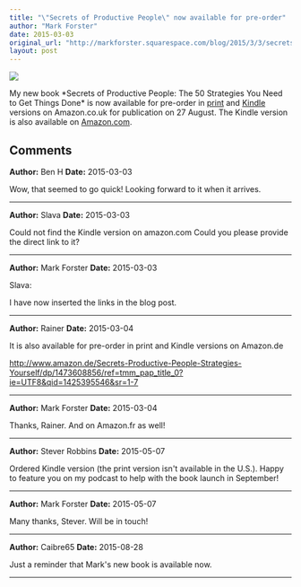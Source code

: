 ```yaml
---
title: "\"Secrets of Productive People\" now available for pre-order"
author: "Mark Forster"
date: 2015-03-03
original_url: "http://markforster.squarespace.com/blog/2015/3/3/secrets-of-productive-people-now-available-for-pre-order.html"
layout: post
---
```


![](http://ecx.images-amazon.com/images/I/41Yovq3EEgL.jpg)

My new book \*Secrets of Productive People: The 50 Strategies You Need to Get Things Done\* is now available for pre-order in [print](http://www.amazon.co.uk/Secrets-Productive-People-Strategies-Yourself/dp/1473608856/ref=sr\_1\_1\_twi\_2?s=books&ie=UTF8&qid=1425411814&sr=1-1&keywords=secrets+of+productive+people) and [Kindle](http://www.amazon.co.uk/Secrets-Productive-People-Strategies-Yourself-ebook/dp/B00OGLKJUU/ref=tmm\_kin\_swatch\_0?\_encoding=UTF8&sr=1-1&qid=1425411814) versions on Amazon.co.uk for publication on 27 August.
The Kindle version is also available on [Amazon.com](http://www.amazon.com/Secrets-Productive-People-Strategies-Yourself-ebook/dp/B00OGLKJUU/ref=sr\_1\_2?ie=UTF8&qid=1425411572&sr=8-2&keywords=secrets+of+productive+people).

## Comments

**Author:** Ben H
**Date:** 2015-03-03

Wow, that seemed to go quick! Looking forward to it when it arrives.

---

**Author:** Slava
**Date:** 2015-03-03

Could not find the Kindle version on amazon.com Could you please provide the direct link to it?

---

**Author:** Mark Forster
**Date:** 2015-03-03

Slava:  
  
I have now inserted the links in the blog post.

---

**Author:** Rainer
**Date:** 2015-03-04

It is also available for pre-order in print and Kindle versions on Amazon.de  
  
<http://www.amazon.de/Secrets-Productive-People-Strategies-Yourself/dp/1473608856/ref=tmm_pap_title_0?ie=UTF8&qid=1425395546&sr=1-7>

---

**Author:** Mark Forster
**Date:** 2015-03-04

Thanks, Rainer. And on Amazon.fr as well!

---

**Author:** Stever Robbins
**Date:** 2015-05-07

Ordered Kindle version (the print version isn't available in the U.S.). Happy to feature you on my podcast to help with the book launch in September!

---

**Author:** Mark Forster
**Date:** 2015-05-07

Many thanks, Stever. Will be in touch!

---

**Author:** Caibre65
**Date:** 2015-08-28

Just a reminder that Mark's new book is available now.

---

